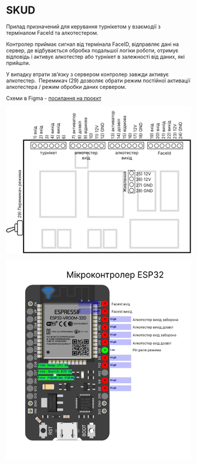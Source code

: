 # SKUD
Прилад призначений для керування турнікетом у взаємодії з терміналом FaceId та алкотестером.

Контролер приймає сигнал від термінала FaceID, відправляє дані на сервер, де відбувається обробка подальшої логіки роботи, отримує відповідь і активує алкотестер або турнікет в залежності від даних, які прийшли.

У випадку втрати зв’язку з сервером контролер завжди активує алкотестер.  Перемикач (29) дозволяє обрати режим постійної активації алкотестера / режим обробки даних сервером.

Схеми в Figma - [посилання на проєкт](https://www.figma.com/design/Nd7bc0mb1TpfXyIu8w56VJ/SCUD?m=auto&t=jNlbcrbCwGCF1aqI-6)

![Електрична схема](electrical-scheme.png)

![Схема контролера](MicrocontrolerESP32.png)




